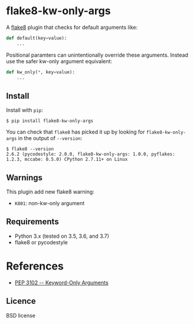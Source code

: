 # flake8-kw-only-args

A [flake8](http://flake8.pycqa.org/en/latest/) plugin that checks for default
arguments like:

```python
def default(key=value):
    ...
```

Positional paramters can unintentionally override these arguments.  Instead use
the safer kw-only argument equivalent:

```python
def kw_only(*, key=value):
    ...
```

## Install

Install with `pip`:

```ShellSession
$ pip install flake8-kw-only-args
```

You can check that `flake8` has picked it up by looking for `flake8-kw-only-args`
in the output of `--version`:

```ShellSession
$ flake8 --version
2.6.2 (pycodestyle: 2.0.0, flake8-kw-only-args: 1.0.0, pyflakes: 1.2.3, mccabe: 0.5.0) CPython 2.7.11+ on Linux
```


## Warnings

This plugin add new flake8 warning:

- `K801`: non-kw-only argument


## Requirements

* Python 3.x (tested on 3.5, 3.6, and 3.7)
* flake8 or pycodestyle


# References

* [PEP 3102 -- Keyword-Only Arguments](https://www.python.org/dev/peps/pep-3102/)


## Licence

BSD license
